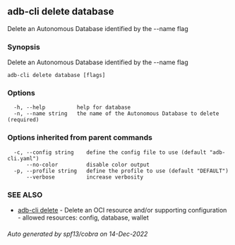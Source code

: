 ## adb-cli delete database

Delete an Autonomous Database identified by the --name flag

### Synopsis

Delete an Autonomous Database identified by the --name flag

```
adb-cli delete database [flags]
```

### Options

```
  -h, --help          help for database
  -n, --name string   the name of the Autonomous Database to delete (required)
```

### Options inherited from parent commands

```
  -c, --config string    define the config file to use (default "adb-cli.yaml")
      --no-color         disable color output
  -p, --profile string   define the profile to use (default "DEFAULT")
      --verbose          increase verbosity
```

### SEE ALSO

* [adb-cli delete](adb-cli_delete.md)	 - Delete an OCI resource and/or supporting configuration - allowed resources: config, database, wallet

###### Auto generated by spf13/cobra on 14-Dec-2022
